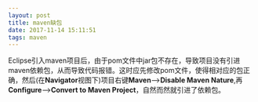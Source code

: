 ```yaml
---
layout: post
title: maven缺包
date: 2017-11-14 15:11:51
tags: maven
---
```

Eclipse引入maven项目后，由于pom文件中jar包不存在，导致项目没有引进maven依赖包，从而导致代码报错。这时应先修改pom文件，使得相对应的包正确，然后(在**Navigator**视图下)项目右键**Maven**-->**Disable Maven Nature**,再**Configure**-->**Convert to Maven Project**，自然而然就引进了依赖包。